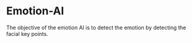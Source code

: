 # Emotion-AI
The objective of the emotion AI is to detect the emotion by detecting the facial key points.
